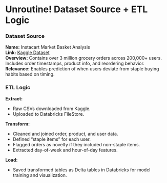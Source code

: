 # Unroutine! Dataset Source + ETL Logic

### Dataset Source
**Name:** Instacart Market Basket Analysis  
**Link:** [Kaggle Dataset](https://www.kaggle.com/datasets/hunter0007/ecommerce-dataset-for-predictive-marketing-2023)  
**Overview:** Contains over 3 million grocery orders across 200,000+ users. Includes order timestamps, product info, and reordering behavior.  
**Relevance:** Enables prediction of when users deviate from staple buying habits based on timing.

### ETL Logic

**Extract:**
- Raw CSVs downloaded from Kaggle.
- Uploaded to Databricks FileStore.

**Transform:**
- Cleaned and joined order, product, and user data.
- Defined “staple items” for each user.
- Flagged orders as novelty if they included non-staple items.
- Extracted day-of-week and hour-of-day features.

**Load:**
- Saved transformed tables as Delta tables in Databricks for model training and visualization.
